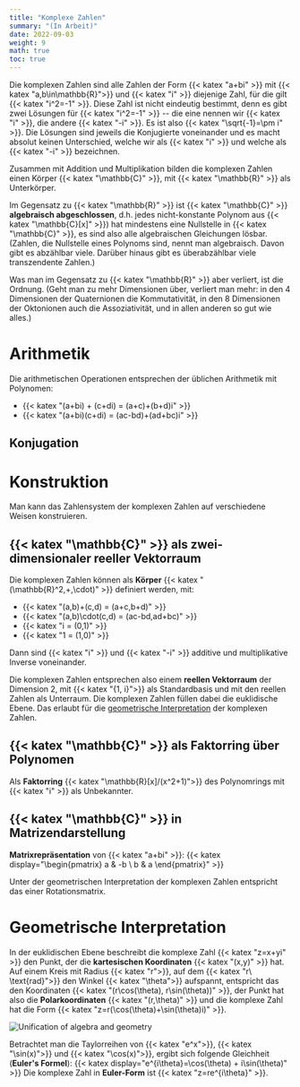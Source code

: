 ```yaml
---
title: "Komplexe Zahlen"
summary: "(In Arbeit)"
date: 2022-09-03
weight: 9
math: true
toc: true
---
```


Die komplexen Zahlen sind alle Zahlen der Form {{< katex "a+bi" >}} mit {{< katex "a,b\in\mathbb{R}">}} und {{< katex "i" >}} diejenige Zahl, für die gilt {{< katex "i^2=-1" >}}. Diese Zahl ist nicht eindeutig bestimmt, denn es gibt zwei Lösungen für {{< katex "i^2=-1" >}} -- die eine nennen wir {{< katex "i" >}}, die andere {{< katex "-i" >}}. Es ist also {{< katex "\sqrt{-1}=\pm i" >}}. Die Lösungen sind jeweils die Konjugierte voneinander und es macht absolut keinen Unterschied, welche wir als {{< katex "i" >}} und welche als {{< katex "-i" >}} bezeichnen.

Zusammen mit Addition und Multiplikation bilden die komplexen Zahlen einen Körper {{< katex "\mathbb{C}" >}}, mit {{< katex "\mathbb{R}" >}} als Unterkörper.

Im Gegensatz zu {{< katex "\mathbb{R}" >}} ist {{< katex "\mathbb{C}" >}} **algebraisch abgeschlossen**, d.h. jedes nicht-konstante Polynom aus {{< katex "\mathbb{C}[x]" >}}) hat mindestens eine Nullstelle in {{< katex "\mathbb{C}" >}}, es sind also alle algebraischen Gleichungen lösbar. (Zahlen, die Nullstelle eines Polynoms sind, nennt man algebraisch. Davon gibt es abzählbar viele. Darüber hinaus gibt es überabzählbar viele transzendente Zahlen.)

Was man im Gegensatz zu {{< katex "\mathbb{R}" >}} aber verliert, ist die Ordnung. (Geht man zu mehr Dimensionen über, verliert man mehr: in den 4 Dimensionen der Quaternionen die Kommutativität, in den 8 Dimensionen der Oktonionen auch die Assoziativität, und in allen anderen so gut wie alles.)

# Arithmetik

Die arithmetischen Operationen entsprechen der üblichen Arithmetik mit Polynomen:
* {{< katex "(a+bi) + (c+di) = (a+c)+(b+d)i" >}}
* {{< katex "(a+bi)(c+di) = (ac-bd)+(ad+bc)i" >}}

## Konjugation

# Konstruktion

Man kann das Zahlensystem der komplexen Zahlen auf verschiedene Weisen konstruieren.

## {{< katex "\mathbb{C}" >}} als zwei-dimensionaler reeller Vektorraum

Die komplexen Zahlen können als **Körper** {{< katex "(\mathbb{R}^2,+,\cdot)" >}} definiert werden, mit:
  * {{< katex "(a,b)+(c,d) = (a+c,b+d)" >}}
  * {{< katex "(a,b)\cdot(c,d) = (ac-bd,ad+bc)" >}}
  * {{< katex "i = (0,1)" >}}
  * {{< katex "1 = (1,0)" >}}

Dann sind {{< katex "i" >}} und {{< katex "-i" >}} additive und multiplikative Inverse voneinander.

Die komplexen Zahlen entsprechen also einem **reellen Vektorraum** der Dimension 2, mit {{< katex "\{1, i\}">}} als Standardbasis und mit den reellen Zahlen als Unterraum. Die komplexen Zahlen füllen dabei die euklidische Ebene. Das erlaubt für die [geometrische Interpretation](#geometrische-interpretation) der komplexen Zahlen.

## {{< katex "\mathbb{C}" >}} als Faktorring über Polynomen

Als **Faktorring** {{< katex "\mathbb{R}[x]/(x^2+1)">}} des Polynomrings mit {{< katex "i" >}} als Unbekannter.

## {{< katex "\mathbb{C}" >}} in Matrizendarstellung

**Matrixrepräsentation** von {{< katex "a+bi" >}}:
{{< katex display="\begin{pmatrix} a & -b \\ b & a \end{pmatrix}" >}}

<!-- conjugate = transpose -->

Unter der geometrischen Interpretation der komplexen Zahlen entspricht das einer Rotationsmatrix.

# Geometrische Interpretation

In der euklidischen Ebene beschreibt die komplexe Zahl {{< katex "z=x+yi" >}} den Punkt, der die **kartesischen Koordinaten** {{< katex "(x,y)" >}} hat. Auf einem Kreis mit Radius {{< katex "r">}}, auf dem {{< katex "r\ \text{rad}">}} den Winkel {{< katex "\theta">}} aufspannt, entspricht das den Koordinaten {{< katex "(r\cos(\theta), r\sin(\theta))" >}}, der Punkt hat also die **Polarkoordinaten** {{< katex "(r,\theta)" >}} und die komplexe Zahl hat die Form {{< katex "z=r(\cos(\theta)+\sin(\theta)i)" >}}.

![Unification of algebra and geometry](/images/docs/complex-numbers.png)

Betrachtet man die Taylorreihen von {{< katex "e^x">}}, {{< katex "\sin(x)">}} und {{< katex "\cos(x)">}}, ergibt sich folgende Gleichheit (**Euler's Formel**):
{{< katex display="e^{i\theta}=\cos(\theta) + i\sin(\theta)" >}}
Die komplexe Zahl in **Euler-Form** ist {{< katex "z=re^{i\theta}" >}}.

<!-- ![Koordinaten](/images/docs/complex-numbers-coordinates.png) -->
